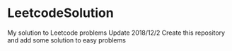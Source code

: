 # LeetcodeSolution
My solution to Leetcode problems
Update 2018/12/2 Create this repository and add some solution to easy problems
